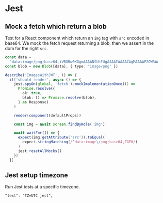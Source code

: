 # Jest

## Mock a fetch which return a blob

Test for a React component which return an `img` tag with `src` encoded in base64.
We mock the fetch request returning a blob, then we assert in the dom for the right `src`.

```typescript
const data =
  'data:image/png;base64,iVBORw0KGgoAAAANSUhEUgAAAAIAAAACAgMAAAAP2OW3AAAAIGNIUk0AAHomAACAhAAA+gAAAIDoAAB1MAAA6mAAADqYAAAXcJy6UTwAAAAJUExURZmt2Zaq2P////iwbGMAAAABYktHRAJmC3xkAAAAB3RJTUUH5wwUCjAFf6Xr+QAAAAxJREFUCNdjYGAIAAAAVABRmLpazAAAACV0RVh0ZGF0ZTpjcmVhdGUAMjAyMy0xMi0yMFQxMDo0Nzo0NyswMDowMH7s3zsAAAAldEVYdGRhdGU6bW9kaWZ5ADIwMjMtMTItMjBUMTA6NDc6NDcrMDA6MDAPsWeHAAAAKHRFWHRkYXRlOnRpbWVzdGFtcAAyMDIzLTEyLTIwVDEwOjQ4OjA1KzAwOjAwunoCBgAAAABJRU5ErkJggg=='
const blob = new Blob([data], { type: 'image/png' })

describe('ImagesWithJWT', () => {
  it('should render', async () => {
    jest.spyOn(global, 'fetch').mockImplementationOnce(() =>
      Promise.resolve({
        ok: true,
        blob: () => Promise.resolve(blob),
      } as Response)
    )

    render(component(defaultProps))

    const img = await screen.findByRole('img')

    await waitFor(() => {
      expect(img.getAttribute('src')).toEqual(
        expect.stringMatching(/^data:image\/png;base64,ZGF0/)
      )
      jest.resetAllMocks()
    })
  })
```


## Jest setup timezone

Run Jest tests at a specific timezone.

```shell
"test": "TZ=UTC jest",
```
